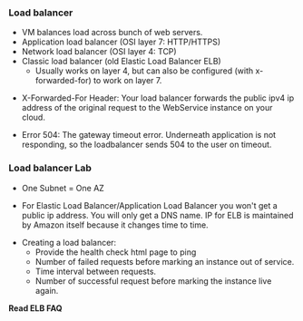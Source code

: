 ### Load balancer ###
- VM balances load across bunch of web servers.
- Application load balancer (OSI layer 7: HTTP/HTTPS)
- Network load balancer (OSI layer 4: TCP)
- Classic load balancer (old Elastic Load Balancer ELB)
    - Usually works on layer 4, but can also be configured (with x-forwarded-for) to work on layer 7.

* X-Forwarded-For Header: Your load balancer forwards the public ipv4 ip address of the original request to the WebService instance on your cloud.

* Error 504: The gateway timeout error. Underneath application is not responding, so the loadbalancer sends 504 to the user on timeout.


### Load balancer Lab ###
* One Subnet = One AZ

* For Elastic Load Balancer/Application Load Balancer you won't get a public ip address. You will only get a DNS name. IP for ELB is maintained by Amazon itself because it changes time to time.

- Creating a load balancer:
    - Provide the health check html page to ping
    - Number of failed requests before marking an instance out of service.
    - Time interval between requests.
    - Number of successful request before marking the instance live again.

**Read ELB FAQ**
